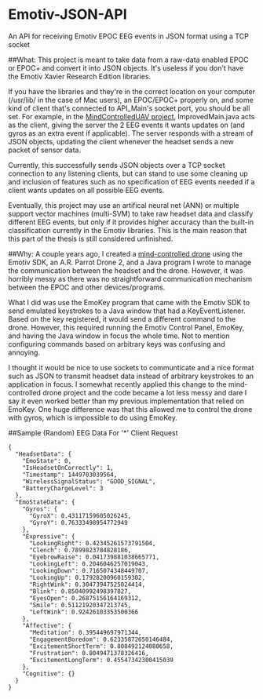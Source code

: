 # Emotiv-JSON-API
An API for receiving Emotiv EPOC EEG events in JSON format using a TCP socket

##What:
This project is meant to take data from a raw-data enabled EPOC or EPOC+ and convert it into JSON objects. It's useless if you don't have the Emotiv Xavier Research Edition libraries.

If you have the libraries and they're in the correct location on your computer (/usr/lib/ in the case of Mac users), an EPOC/EPOC+ properly on, and some kind of client that's connected to API_Main's socket port, you should be all set. For example, in the [MindControlledUAV project](https://github.com/AshleyDumaine/MindControlledUAV), ImprovedMain.java acts as the client, giving the server the 2 EEG events it wants updates on (and gyros as an extra event if applicable). The server responds with a stream of JSON objects, updating the client whenever the headset sends a new packet of sensor data.

Currently, this successfully sends JSON objects over a TCP socket connection to any listening clients, but can stand to use some cleaning up and inclusion of features such as no specification of EEG events needed if a client wants updates on all possible EEG events.

Eventually, this project may use an artifical neural net (ANN) or multiple support vector machines (multi-SVM) to take raw headset data and classify different EEG events, but only if it provides higher accuracy than the built-in classification currently in the Emotiv libraries. This is the main reason that this part of the thesis is still considered unfinished.

##Why:
A couple years ago, I created a [mind-controlled drone](https://www.youtube.com/watch?v=X8jemlFtgBs) using the Emotiv SDK, an A.R. Parrot Drone 2, and a Java program I wrote to manage the communication between the headset and the drone. However, it was horribly messy as there was no straightforward communication mechanism between the EPOC and other devices/programs. 

What I did was use the EmoKey program that came with the Emotiv SDK to send emulated keystrokes to a Java window that had a KeyEventListener. Based on the key registered, it would send a different command to the drone. However, this required running the Emotiv Control Panel, EmoKey, and having the Java window in focus the whole time. Not to mention configuring commands based on arbitrary keys was confusing and annoying.

I thought it would be nice to use sockets to communticate and a nice format such as JSON to transmit headset data instead of arbitrary keystrokes to an application in focus. I somewhat recently applied this change to the mind-controlled drone project and the code became a lot less messy and dare I say it even worked better than my previous implementation that relied on EmoKey. One huge difference was that this allowed me to control the drone with gyros, which is impossible to do using EmoKey.

##Sample (Random) EEG Data For '*' Client Request
```
{
  "HeadsetData": {
    "EmoState": 0,
    "IsHeadsetOnCorrectly": 1,
    "Timestamp": 1449703039564,
    "WirelessSignalStatus": "GOOD_SIGNAL",
    "BatteryChargeLevel": 3
  },
  "EmoStateData": {
    "Gyros": {
      "GyroX": 0.43117159605026245,
      "GyroY": 0.76333498954772949
    },
    "Expressive": {
      "LookingRight": 0.42345261573791504,
      "Clench": 0.7899823784828186,
      "EyebrowRaise": 0.041739881038665771,
      "LookingLeft": 0.2046046257019043,
      "LookingDown": 0.7165074348449707,
      "LookingUp": 0.17928200960159302,
      "RightWink": 0.30473947525024414,
      "Blink": 0.85040992498397827,
      "EyesOpen": 0.26875156164169312,
      "Smile": 0.51121920347213745,
      "LeftWink": 0.92426103353500366
    },
    "Affective": {
      "Meditation": 0.395449697971344,
      "EngagementBoredom": 0.62335872650146484,
      "ExcitementShortTerm": 0.808492124080658,
      "Frustration": 0.8049471378326416,
      "ExcitementLongTerm": 0.45547342300415039
    },
    "Cognitive": {}
  }
}
```

